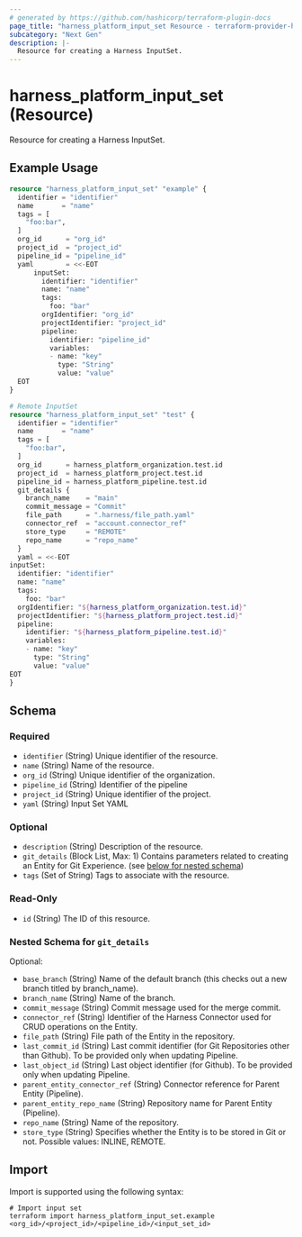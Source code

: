 ```yaml
---
# generated by https://github.com/hashicorp/terraform-plugin-docs
page_title: "harness_platform_input_set Resource - terraform-provider-harness"
subcategory: "Next Gen"
description: |-
  Resource for creating a Harness InputSet.
---
```


# harness_platform_input_set (Resource)

Resource for creating a Harness InputSet.

## Example Usage

```terraform
resource "harness_platform_input_set" "example" {
  identifier = "identifier"
  name       = "name"
  tags = [
    "foo:bar",
  ]
  org_id      = "org_id"
  project_id  = "project_id"
  pipeline_id = "pipeline_id"
  yaml        = <<-EOT
      inputSet:
        identifier: "identifier"
        name: "name"
        tags:
          foo: "bar"
        orgIdentifier: "org_id"
        projectIdentifier: "project_id"
        pipeline:
          identifier: "pipeline_id"
          variables:
          - name: "key"
            type: "String"
            value: "value"
  EOT
}

# Remote InputSet
resource "harness_platform_input_set" "test" {
  identifier = "identifier"
  name       = "name"
  tags = [
    "foo:bar",
  ]
  org_id      = harness_platform_organization.test.id
  project_id  = harness_platform_project.test.id
  pipeline_id = harness_platform_pipeline.test.id
  git_details {
    branch_name    = "main"
    commit_message = "Commit"
    file_path      = ".harness/file_path.yaml"
    connector_ref  = "account.connector_ref"
    store_type     = "REMOTE"
    repo_name      = "repo_name"
  }
  yaml = <<-EOT
inputSet:
  identifier: "identifier"
  name: "name"
  tags:
    foo: "bar"
  orgIdentifier: "${harness_platform_organization.test.id}"
  projectIdentifier: "${harness_platform_project.test.id}"
  pipeline:
    identifier: "${harness_platform_pipeline.test.id}"
    variables:
    - name: "key"
      type: "String"
      value: "value"
EOT
}
```

<!-- schema generated by tfplugindocs -->
## Schema

### Required

- `identifier` (String) Unique identifier of the resource.
- `name` (String) Name of the resource.
- `org_id` (String) Unique identifier of the organization.
- `pipeline_id` (String) Identifier of the pipeline
- `project_id` (String) Unique identifier of the project.
- `yaml` (String) Input Set YAML

### Optional

- `description` (String) Description of the resource.
- `git_details` (Block List, Max: 1) Contains parameters related to creating an Entity for Git Experience. (see [below for nested schema](#nestedblock--git_details))
- `tags` (Set of String) Tags to associate with the resource.

### Read-Only

- `id` (String) The ID of this resource.

<a id="nestedblock--git_details"></a>
### Nested Schema for `git_details`

Optional:

- `base_branch` (String) Name of the default branch (this checks out a new branch titled by branch_name).
- `branch_name` (String) Name of the branch.
- `commit_message` (String) Commit message used for the merge commit.
- `connector_ref` (String) Identifier of the Harness Connector used for CRUD operations on the Entity.
- `file_path` (String) File path of the Entity in the repository.
- `last_commit_id` (String) Last commit identifier (for Git Repositories other than Github). To be provided only when updating Pipeline.
- `last_object_id` (String) Last object identifier (for Github). To be provided only when updating Pipeline.
- `parent_entity_connector_ref` (String) Connector reference for Parent Entity (Pipeline).
- `parent_entity_repo_name` (String) Repository name for Parent Entity (Pipeline).
- `repo_name` (String) Name of the repository.
- `store_type` (String) Specifies whether the Entity is to be stored in Git or not. Possible values: INLINE, REMOTE.

## Import

Import is supported using the following syntax:

```shell
# Import input set 
terraform import harness_platform_input_set.example <org_id>/<project_id>/<pipeline_id>/<input_set_id>
```
